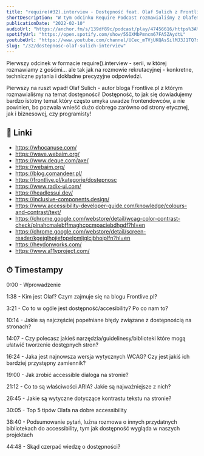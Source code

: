 ```yaml
---
title: "require(#32).interview - Dostępność feat. Olaf Sulich z Frontlive.pl"
shortDescription: "W tym odcinku Require Podcast rozmawialiśmy z Olafem Sulichem, autorem bloga Frontlive.pl, na temat dostępności, która jest często pomijanym, a bardzo istotnym tematem w kontekście frontendu"
publicationDate: "2022-02-10"
audioUrl: "https://anchor.fm/s/139df89c/podcast/play/47456616/https%3A%2F%2Fd3ctxlq1ktw2nl.cloudfront.net%2Fstaging%2F2022-1-10%2F0a67757b-3cfd-3931-810c-c57ac1b42d64.mp3"
spotifyUrl: "https://open.spotify.com/show/55IXMbPmncm67FA5ZAydtL"
youtubeUrl: "https://www.youtube.com/channel/UCec_mTVjUKQAsSilMJ3J1TQ?sub_confirmation=1"
slug: "/32/dostepnosc-olaf-sulich-interview"
---
```


Pierwszy odcinek w formacie require().interview - serii, w której rozmawiamy z gośćmi... ale tak jak na rozmowie rekrutacyjnej - konkretne, techniczne pytania i dokładne precyzyjne odpowiedzi.

Pierwszy na ruszt wpadł Olaf Sulich - autor bloga Frontlive.pl z którym rozmawialiśmy na temat dostępności! Dostępność, to jak się dowiadujemy bardzo istotny temat który często umyka uwadze frontendowców, a nie powinien, bo pozwala wnieść dużo dobrego zarówno od strony etycznej, jak i biznesowej, czy programisty!

## 📎 Linki

- https://whocanuse.com/
- https://wave.webaim.org/
- https://www.deque.com/axe/
- https://webaim.org/
- https://blog.comandeer.pl/
- https://frontlive.pl/kategorie/dostepnosc
- https://www.radix-ui.com/
- https://headlessui.dev/
- https://inclusive-components.design/
- https://www.accessibility-developer-guide.com/knowledge/colours-and-contrast/text/
- https://chrome.google.com/webstore/detail/wcag-color-contrast-check/plnahcmalebffmaghcpcmpaciebdhgdf?hl=en
- https://chrome.google.com/webstore/detail/screen-reader/kgejglhpjiefppelpmljglcjbhoiplfn?hl=en
- https://heydonworks.com/
- https://www.a11yproject.com/

## ⏱ Timestampy

0:00 - Wprowadzenie

1:38 - Kim jest Olaf? Czym zajmuje się na blogu Frontlive.pl?

3:21 - Co to w ogóle jest dostępność/accesibility? Po co nam to?

10:14 - Jakie są najczęściej popełniane błędy związane z dostępnością na stronach?

14:07 - Czy polecasz jakieś narzędzia/guidelinesy/biblioteki które mogą ułatwić tworzenie dostępnych stron?

16:24 - Jaka jest najnowsza wersja wytycznych WCAG? Czy jest jakiś ich bardziej przystępny zamiennik?

19:00 - Jak zrobić accessible dialoga na stronie?

21:12 - Co to są właściwości ARIA? Jakie są najważniejsze z nich?

26:45 - Jakie są wytyczne dotyczące kontrastu tekstu na stronie?

30:05 - Top 5 tipów Olafa na dobre accessibility

38:40 - Podsumowanie pytań, luźna rozmowa o innych przydatnych bibliotekach do accessibility, tym jak dostępność wygląda w naszych projektach

44:48 - Skąd czerpać wiedzę o dostępności?

